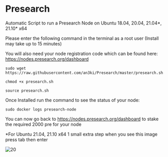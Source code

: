 # Presearch
Automatic Script to run a Presearch Node on Ubuntu 18.04, 20.04, 21.04*, 21.10*  x64

Please enter the following command in the terminal as a root user (Install may take up to 15 minutes)

You will also need your node registration code which can be found here: https://nodes.presearch.org/dashboard

	sudo wget https://raw.githubusercontent.com/an3ki/Presearch/master/presearch.sh

	chmod +x presearch.sh

	source presearch.sh


Once Installed run the command to see the status of your node:
	
	sudo docker logs presearch-node
  
You can now go back to https://nodes.presearch.org/dashboard to stake the required 2000 pre for your node




*For Ubuntu 21.04, 21.10 x64 1 small extra step when you see this image press tab then enter

![20](https://user-images.githubusercontent.com/4707851/140717268-ec91a57c-d9e7-4bf4-b753-41399cb5f428.png)
	
